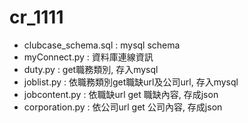 # cr_1111

* clubcase_schema.sql : mysql schema
* myConnect.py : 資料庫連線資訊
* duty.py : get職務類別, 存入mysql
* joblist.py : 依職務類別get職缺url及公司url, 存入mysql
* jobcontent.py : 依職缺url get 職缺內容, 存成json
* corporation.py : 依公司url get 公司內容, 存成json
